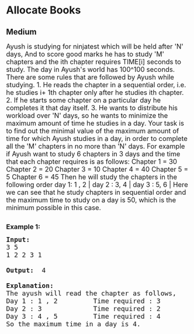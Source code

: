 # Allocate Books
## Medium
<div class="problems_problem_content__Xm_eO"><p><span style="font-size:18px">Ayush is studying for ninjatest which will be held after 'N' days, And to score good marks he has to study 'M' chapters and the ith chapter requires TIME[i] seconds to study. The day in Ayush's world has 100^100 seconds. There are some rules that are followed by Ayush while studying.
1. He reads the chapter in a sequential order, i.e. he studies i+ 1th chapter only after he studies ith chapter.
2. If he starts some chapter on a particular day he completes it that day itself.
3. He wants to distribute his workload over 'N' days, so he wants to minimize the maximum amount of time he studies in a day.
Your task is to find out the minimal value of the maximum amount of time for which Ayush studies in a day, in order to complete all the 'M' chapters in no more than 'N' days.
For example
if Ayush want to study 6 chapters in 3 days and the time that each chapter requires is as follows:
Chapter 1 = 30
Chapter 2 = 20
Chapter 3 = 10
Chapter 4 = 40
Chapter 5 = 5
Chapter 6 = 45
Then he will study the chapters in the following order
day 1: 1 , 2 | day 2 : 3, 4 | day 3 : 5, 6 |
Here we can see that he study chapters in sequential order and the maximum time to study on a day is 50, which is the minimum possible in this case.
</span><br>
&nbsp;</p>

<p><span style="font-size:18px"><strong>Example 1:</strong></span></p>

<pre><span style="font-size:18px"><strong>Input: </strong>
3 5
1 2 2 3 1

<strong>Output: </strong> 4
  
<strong>Explanation: </strong>
The ayush will read the chapter as follows,
Day 1 : 1 , 2         Time required : 3
Day 2 : 3             Time required : 2
Day 3 : 4 , 5         Time required : 4
So the maximum time in a day is 4.
</pre>

</div>
